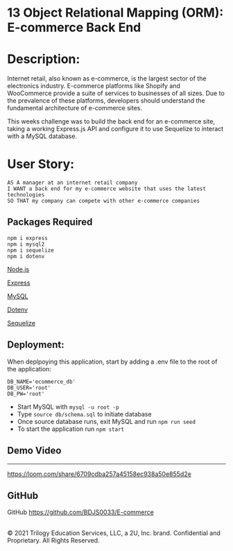 # 13 Object Relational Mapping (ORM): E-commerce Back End

# Description:

Internet retail, also known as e-commerce, is the largest sector of the electronics industry. E-commerce platforms like Shopify and WooCommerce provide a suite of services to businesses of all sizes. Due to the prevalence of these platforms, developers should understand the fundamental architecture of e-commerce sites.

This weeks challenge was to build the back end for an e-commerce site, taking a working Express.js API and configure it to use Sequelize to interact with a MySQL database.

# User Story: 
```
AS A manager at an internet retail company
I WANT a back end for my e-commerce website that uses the latest technologies
SO THAT my company can compete with other e-commerce companies
```
## Packages Required

```
npm i express
npm i mysql2
npm i sequelize
npm i dotenv
```
<p><a href="https://nodejs.org/">Node.js</a></p>
<p><a href="https://www.npmjs.com/package/express">Express</a></p>
<p><a href="https://www.npmjs.com/package/mysql">MySQL</a></p>
<p><a href="https://www.npmjs.com/package/dotenv">Dotenv</a></p>
<p><a href="https://www.npmjs.com/package/sequelize">Sequelize</a></p>

## Deployment:

When deplpoying this application, start by adding a .env file to the root of the application:

```
DB_NAME='ecommerce_db'
DB_USER='root'
DB_PW='root'
```
* Start MySQL with `mysql -u root -p`
* Type `source db/schema.sql` to initiate database
* Once source database runs, exit MySQL and run `npm run seed`
* To start the application run `npm start`

## Demo Video
________
https://loom.com/share/6709cdba257a45158ec938a50e855d2e

## GitHub

GitHub https://github.com/BDJS0033/E-commerce


<br />
© 2021 Trilogy Education Services, LLC, a 2U, Inc. brand. Confidential and Proprietary. All Rights Reserved.
